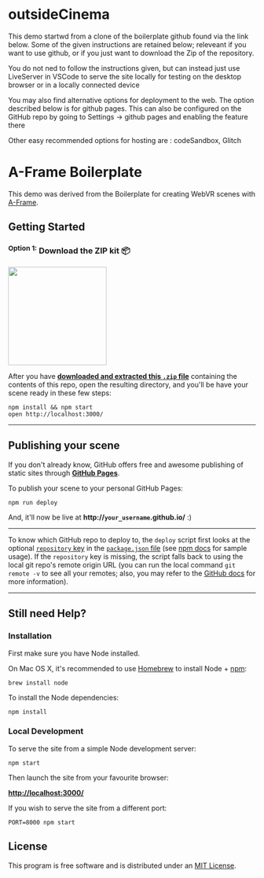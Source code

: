 # outsideCinema
This demo startwd from a clone of the boilerplate github found via the link below. Some of the given instructions are retained below; releveant if you want to use github, or if you just want to download the Zip of the repository. 

You do not ned to follow the instructions given, but can instead just use LiveServer in VSCode to serve the site locally for testing on the desktop browser or in a locally connected device

You may also find alternative options for deployment to the web. The option described below is for github pages. This can also be configured on the GitHub repo by going to Settings -> github pages and enabling the feature there

Other easy recommended options for hosting are : codeSandbox, Glitch

# A-Frame Boilerplate

This demo was derived from the Boilerplate for creating WebVR scenes with [A-Frame](https://aframe.io).


## Getting Started


### <sup>Option 1:</sup> Download the ZIP kit 📦

[<img src="http://i.imgur.com/UVPZoM0.png" width="200">](https://github.com/PDMackinnon/outsideCinema/archive/refs/heads/main.zip)

After you have __[downloaded and extracted this `.zip` file](https://github.com/PDMackinnon/outsideCinema/archive/refs/heads/main.zip)__ containing the contents of this repo, open the resulting directory, and you'll be have your scene ready in these few steps:

    npm install && npm start
    open http://localhost:3000/

<hr>



## Publishing your scene

If you don't already know, GitHub offers free and awesome publishing of static sites through __[GitHub Pages](https://pages.github.com/)__.

To publish your scene to your personal GitHub Pages:

    npm run deploy

And, it'll now be live at __http://`your_username`.github.io/__ :)

<hr>

To know which GitHub repo to deploy to, the `deploy` script first looks at the optional [`repository` key](https://docs.npmjs.com/files/package.json#repository) in the [`package.json` file](package.json) (see [npm docs](https://docs.npmjs.com/files/package.json#repository) for sample usage). If the `repository` key is missing, the script falls back to using the local git repo's remote origin URL (you can run the local command `git remote -v` to see all your remotes; also, you may refer to the [GitHub docs](https://help.github.com/articles/about-remote-repositories/) for more information).

<hr>

## Still need Help?

### Installation

First make sure you have Node installed.

On Mac OS X, it's recommended to use [Homebrew](http://brew.sh/) to install Node + [npm](https://www.npmjs.com):

    brew install node

To install the Node dependencies:

    npm install


### Local Development

To serve the site from a simple Node development server:

    npm start

Then launch the site from your favourite browser:

[__http://localhost:3000/__](http://localhost:3000/)

If you wish to serve the site from a different port:

    PORT=8000 npm start


## License

This program is free software and is distributed under an [MIT License](LICENSE).
